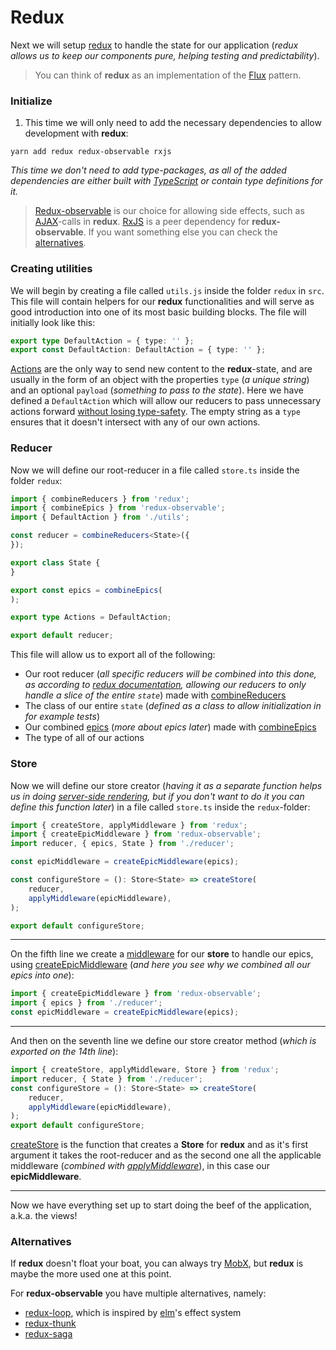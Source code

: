# Redux

Next we will setup [redux](http://redux.js.org/) to handle the state for our application (*redux allows us to keep our components pure, helping testing and predictability*).
> You can think of **redux** as an implementation of the [Flux](https://facebook.github.io/flux/) pattern.

### <a name="initialize">Initialize</a>

1. This time we will only need to add the necessary dependencies to allow development with **redux**:
```
yarn add redux redux-observable rxjs
```
*This time we don't need to add type-packages, as all of the added dependencies are either built with [TypeScript](https://www.typescriptlang.org/) or contain type definitions for it.*
> [Redux-observable](https://redux-observable.js.org/) is our choice for allowing side effects, such as [AJAX](https://developer.mozilla.org/en-US/docs/AJAX/Getting_Started)-calls in **redux**. [RxJS](http://reactivex.io/) is a peer dependency for **redux-observable**. If you want something else you can check the [alternatives](#alternatives).

### <a name="utils">Creating utilities</a>

We will begin by creating a file called `utils.js` inside the folder `redux` in `src`. This file will contain helpers for our **redux** functionalities and will serve as good introduction into one of its most basic building blocks. The file will initially look like this:
```typescript
export type DefaultAction = { type: '' };
export const DefaultAction: DefaultAction = { type: '' };
```
[Actions](http://redux.js.org/docs/basics/Actions.html) are the only way to send new content to the **redux**-state, and are usually in the form of an object with the properties `type` (*a unique string*) and an optional `payload` (*something to pass to the state*). Here we have defined a `DefaultAction` which will allow our reducers to pass unnecessary actions forward [without losing type-safety](https://spin.atomicobject.com/2016/09/27/typed-redux-reducers-typescript-2-0/). The empty string as a `type` ensures that it doesn't intersect with any of our own actions.

### <a name="reducer">Reducer</a>

Now we will define our root-reducer in a file called `store.ts` inside the folder `redux`:
```typescript
import { combineReducers } from 'redux';
import { combineEpics } from 'redux-observable';
import { DefaultAction } from './utils';

const reducer = combineReducers<State>({
});

export class State {
}

export const epics = combineEpics(
);

export type Actions = DefaultAction;

export default reducer;
```
This file will allow us to export all of the following:
- Our root reducer (*all specific reducers will be combined into this done, as according to [redux documentation](http://redux.js.org/docs/basics/Reducers.html#handling-actions), allowing our reducers to only handle a slice of the entire `state`*) made with [combineReducers](http://redux.js.org/docs/api/combineReducers.html)
- The class of our entire `state` (*defined as a class to allow initialization in for example tests*)
- Our combined [epics](https://redux-observable.js.org/docs/basics/Epics.html) (*more about epics later*) made with [combineEpics](https://redux-observable.js.org/docs/api/combineEpics.html)
- The type of all of our actions

### <a name="store">Store</a>

Now we will define our store creator (*having it as a separate function helps us in doing [server-side rendering](https://github.com/reactjs/redux/blob/master/docs/recipes/ServerRendering.md), but if you don't want to do it you can define this function later*) in a file called `store.ts` inside the `redux`-folder:
```typescript
import { createStore, applyMiddleware } from 'redux';
import { createEpicMiddleware } from 'redux-observable';
import reducer, { epics, State } from './reducer';

const epicMiddleware = createEpicMiddleware(epics);

const configureStore = (): Store<State> => createStore(
    reducer,
    applyMiddleware(epicMiddleware),
);

export default configureStore;
```

---

On the fifth line we create a [middleware](http://redux.js.org/docs/advanced/Middleware.html) for our **store** to handle our epics, using [createEpicMiddleware](https://redux-observable.js.org/docs/api/createEpicMiddleware.html) (*and here you see why we combined all our epics into one*):
```typescript
import { createEpicMiddleware } from 'redux-observable';
import { epics } from './reducer';
const epicMiddleware = createEpicMiddleware(epics);
```

---

And then on the seventh line we define our store creator method (*which is exported on the 14th line*):
```typescript
import { createStore, applyMiddleware, Store } from 'redux';
import reducer, { State } from './reducer';
const configureStore = (): Store<State> => createStore(
    reducer,
    applyMiddleware(epicMiddleware),
);
export default configureStore;
```
[createStore](http://redux.js.org/docs/api/createStore.html) is the function that creates a **Store** for **redux** and as it's first argument it takes the root-reducer and as the second one all the applicable middleware (*combined with [applyMiddleware](http://redux.js.org/docs/api/applyMiddleware.html)*), in this case our **epicMiddleware**.

---

Now we have everything set up to start doing the beef of the application, a.k.a. the views!

### <a name="alternatives">Alternatives</a>

If **redux** doesn't float your boat, you can always try [MobX](https://github.com/mobxjs/mobx), but **redux** is maybe the more used one at this point.

For **redux-observable** you have multiple alternatives, namely:
- [redux-loop](https://github.com/redux-loop/redux-loop), which is inspired by [elm](http://elm-lang.org/)'s effect system
- [redux-thunk](https://github.com/gaearon/redux-thunk)
- [redux-saga](https://github.com/redux-saga/redux-saga)
